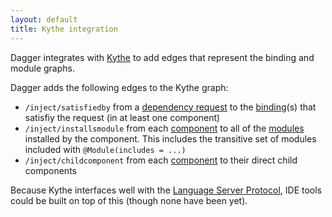 ```yaml
---
layout: default
title: Kythe integration
---
```


Dagger integrates with [Kythe] to add edges that represent the binding and
module graphs.

Dagger adds the following edges to the Kythe graph:

-   `/inject/satisfiedby` from a [dependency request] to the [binding][](s) that
    satisfiy the request (in at least one component)
-   `/inject/installsmodule` from each [component] to all of the [modules]
    installed by the component. This includes the transitive set of modules
    included with `@Module(includes = ...)`
-   `/inject/childcomponent` from each [component] to their direct child
    components


Because Kythe interfaces well with the [Language Server Protocol], IDE tools
could be built on top of this (though none have been yet).

<!-- References -->

[binding]: glossary/binding.md
[component]: glossary/component.md
[dependency request]: glossary/dependency_request.md
[Kythe]: https://kythe.io
[Language Server Protocol]:  https://microsoft.github.io/language-server-protocol/
[modules]: glossary/module.md
[`@Inject`]: http://docs.oracle.com/javaee/7/api/javax/inject/Inject.html
[`@Provides`]: https://dagger.dev/api/latest/dagger/Provides.html

